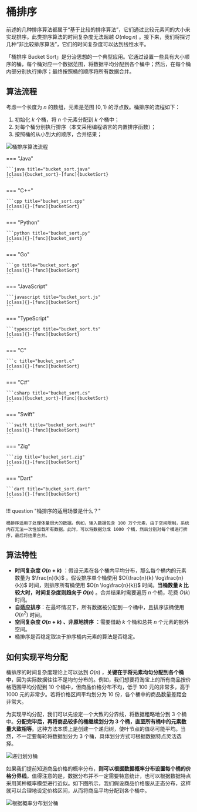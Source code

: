 # 桶排序

前述的几种排序算法都属于“基于比较的排序算法”，它们通过比较元素间的大小来实现排序。此类排序算法的时间复杂度无法超越 $O(n \log n)$ 。接下来，我们将探讨几种“非比较排序算法”，它们的时间复杂度可以达到线性水平。

「桶排序 Bucket Sort」是分治思想的一个典型应用。它通过设置一些具有大小顺序的桶，每个桶对应一个数据范围，将数据平均分配到各个桶中；然后，在每个桶内部分别执行排序；最终按照桶的顺序将所有数据合并。

## 算法流程

考虑一个长度为 $n$ 的数组，元素是范围 $[0, 1)$ 的浮点数。桶排序的流程如下：

1. 初始化 $k$ 个桶，将 $n$ 个元素分配到 $k$ 个桶中；
2. 对每个桶分别执行排序（本文采用编程语言的内置排序函数）；
3. 按照桶的从小到大的顺序，合并结果；

![桶排序算法流程](bucket_sort.assets/bucket_sort_overview.png)

=== "Java"

    ```java title="bucket_sort.java"
    [class]{bucket_sort}-[func]{bucketSort}
    ```

=== "C++"

    ```cpp title="bucket_sort.cpp"
    [class]{}-[func]{bucketSort}
    ```

=== "Python"

    ```python title="bucket_sort.py"
    [class]{}-[func]{bucket_sort}
    ```

=== "Go"

    ```go title="bucket_sort.go"
    [class]{}-[func]{bucketSort}
    ```

=== "JavaScript"

    ```javascript title="bucket_sort.js"
    [class]{}-[func]{bucketSort}
    ```

=== "TypeScript"

    ```typescript title="bucket_sort.ts"
    [class]{}-[func]{bucketSort}
    ```

=== "C"

    ```c title="bucket_sort.c"
    [class]{}-[func]{bucketSort}
    ```

=== "C#"

    ```csharp title="bucket_sort.cs"
    [class]{bucket_sort}-[func]{bucketSort}
    ```

=== "Swift"

    ```swift title="bucket_sort.swift"
    [class]{}-[func]{bucketSort}
    ```

=== "Zig"

    ```zig title="bucket_sort.zig"
    [class]{}-[func]{bucketSort}
    ```

=== "Dart"

    ```dart title="bucket_sort.dart"
    [class]{}-[func]{bucketSort}
    ```

!!! question "桶排序的适用场景是什么？"

    桶排序适用于处理体量很大的数据。例如，输入数据包含 100 万个元素，由于空间限制，系统内存无法一次性加载所有数据。此时，可以将数据分成 1000 个桶，然后分别对每个桶进行排序，最后将结果合并。

## 算法特性

- **时间复杂度 $O(n + k)$** ：假设元素在各个桶内平均分布，那么每个桶内的元素数量为 $\frac{n}{k}$ 。假设排序单个桶使用 $O(\frac{n}{k} \log\frac{n}{k})$ 时间，则排序所有桶使用 $O(n \log\frac{n}{k})$ 时间。**当桶数量 $k$ 比较大时，时间复杂度则趋向于 $O(n)$** 。合并结果时需要遍历 $n$ 个桶，花费 $O(k)$ 时间。
- **自适应排序**：在最坏情况下，所有数据被分配到一个桶中，且排序该桶使用 $O(n^2)$ 时间。
- **空间复杂度 $O(n + k)$ 、非原地排序** ：需要借助 $k$ 个桶和总共 $n$ 个元素的额外空间。
- 桶排序是否稳定取决于排序桶内元素的算法是否稳定。

## 如何实现平均分配

桶排序的时间复杂度理论上可以达到 $O(n)$ ，**关键在于将元素均匀分配到各个桶中**，因为实际数据往往不是均匀分布的。例如，我们想要将淘宝上的所有商品按价格范围平均分配到 10 个桶中，但商品价格分布不均，低于 100 元的非常多，高于 1000 元的非常少。若将价格区间平均划分为 10 份，各个桶中的商品数量差距会非常大。

为实现平均分配，我们可以先设定一个大致的分界线，将数据粗略地分到 3 个桶中。**分配完毕后，再将商品较多的桶继续划分为 3 个桶，直至所有桶中的元素数量大致相等**。这种方法本质上是创建一个递归树，使叶节点的值尽可能平均。当然，不一定要每轮将数据划分为 3 个桶，具体划分方式可根据数据特点灵活选择。

![递归划分桶](bucket_sort.assets/scatter_in_buckets_recursively.png)

如果我们提前知道商品价格的概率分布，**则可以根据数据概率分布设置每个桶的价格分界线**。值得注意的是，数据分布并不一定需要特意统计，也可以根据数据特点采用某种概率模型进行近似。如下图所示，我们假设商品价格服从正态分布，这样就可以合理地设定价格区间，从而将商品平均分配到各个桶中。

![根据概率分布划分桶](bucket_sort.assets/scatter_in_buckets_distribution.png)

